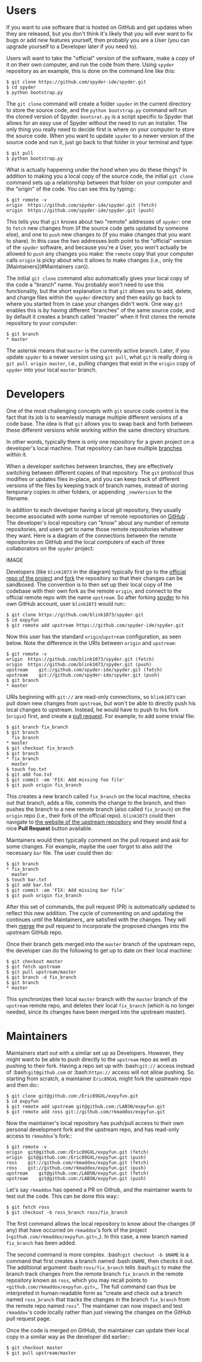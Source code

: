 # <a name="Users"></a>Users
If you want to use software that is hosted on GitHub and get updates when they
are released, but you don't think it's likely that you will ever want to fix
bugs or add new features yourself, then probably you are a User (you can upgrade
yourself to a Developer later if you need to).

Users will want to take the "official" version of the software, make a copy of
it on their own computer, and run the code from there. Using ``spyder``
repository as an example, this is done on the command line like this:

    $ git clone https://github.com/spyder-ide/spyder.git
    $ cd spyder
    $ python bootstrap.py

The `git clone` command will create a folder ``spyder`` in the current
directory to store the source code, and the `python bootstrap.py`
command will run the cloned version of Spyder. `bootsrat.py` is a script specific to Spyder that allows for an easy use of Spyder without the need to run an installer. The only thing you really need to decide first is where on
your computer to store the source code. When you want to update ``spyder`` to a
newer version of the source code and run it, just go back to that folder in your terminal
and type:

    $ git pull
    $ python bootstrap.py

What is actually happening under the hood when you do these things? In addition
to making you a local copy of the source code, the initial `git clone`
command sets up a relationship between that folder on your computer and the
"origin" of the code. You can see this by typing::

    $ git remote -v
    origin	https://github.com/spyder-ide/spyder.git (fetch)
    origin	https://github.com/spyder-ide/spyder.git (push)

This tells you that `git` knows about two "remote" addresses of
``spyder``: one to ``fetch`` new changes from (if the source code gets updated
by someone else), and one to ``push`` new changes to (if you make changes that
you want to share). In this case the two addresses both point to the "official"
version of the ``spyder`` software, and because you're a User, you won't
actually be allowed to ``push`` any changes you make: the ``remote`` copy that
your computer calls ``origin`` is picky about who it allows to make changes
(i.e., only the [Maintainers](#Maintainers can)).

The initial `git clone` command also automatically gives your local copy
of the code a "branch" name. You probably won't need to use this functionality,
but the short explanation is that `git` allows you to add, delete, and
change files within the ``spyder`` directory and then easily go back to where
you started from in case your changes didn't work. One way `git` enables
this is by having different "branches" of the same source code, and by default
it creates a branch called "master" when it first clones the remote repository
to your computer:

    $ git branch
    * master

The asterisk means that ``master`` is the currently active branch. Later, if you
update ``spyder`` to a newer version using `git pull`, what `git`
is really doing is `git pull origin master`, i.e., pulling changes that
exist in the ``origin`` copy of ``spyder`` into your local ``master`` branch.

# <a name="Developers"></a>Developers

One of the most challenging concepts with `git` source code control
is the fact that its job is to seamlessly manage multiple different versions
of a code base. The idea is that `git` allows you to swap back and
forth between these different versions while working within the same directory
structure.

In other words, typically there is only one repository for a given project on
a developer's local machine. That repository can have multiple
[branches](http://git-scm.com/book/en/v2/Git-Branching-Branches-in-a-Nutshell)
within it.

When a developer switches between branches, they are effectively switching
between different copies of that repository. The `git` protocol thus
modifies or updates files in-place, and you can keep track of different versions
of the files by keeping track of branch names, instead of storing temporary
copies in other folders, or appending ``_newVersion`` to the filename.

In addition to each developer having a local git repository, they usually become
associated with some number of remote repositories on
[GitHub](https://github.com)`. The developer's local repository can "know"
about any number of remote repositories, and users get to name those remote
repositories whatever they want. Here is a diagram of the connections between
the remote repositories on GitHub and the local computers of each of three
collaborators on the ``spyder`` project:

IMAGE

Developers (like ``blink1073`` in the diagram) typically first go to the
[official repo of the project](https://github.com/spyder-ide/expyfun)
and [fork](https://help.github.com/articles/fork-a-repo/) the repository so
that their changes can be sandboxed. The convention is to then set up their
local copy of the codebase with their own fork as the remote ``origin``, and
connect to the official remote repo with the name ``upstream``. So after forking
[spyder](https://github.com/spyder-ide/spyder) to his own GitHub account, user
``blink1073`` would run::

    $ git clone https://github.com/blink1073/spyder.git
    $ cd expyfun
    $ git remote add upstream https://github.com/spyder-ide/spyder.git

Now this user has the standard ``origin``/``upstream`` configuration, as seen
below. Note the difference in the URIs between ``origin`` and ``upstream``:

    $ git remote -v
    origin	https://github.com/blink1073/spyder.git (fetch)
    origin	https://github.com/blink1073/spyder.git (push)
    upstream	git://github.com/spyder-ide/spyder.git (fetch)
    upstream	git://github.com/spyder-ide/spyder.git (push)
    $ git branch
    * master

URIs beginning with ``git://`` are read-only connections, so ``blink1073`` can
pull down new changes from ``upstream``, but won't be able to directly push his
local changes to upstream. Instead, he would have to push to his fork
(``origin``) first, and create a
[pull request](https://help.github.com/articles/using-pull-requests/).
For example, to add some trivial file:

    $ git branch fix_branch
    $ git branch
      fix_branch
    * master
    $ git checkout fix_branch
    $ git branch
    * fix_branch
      master
    $ touch foo.txt
    $ git add foo.txt
    $ git commit -am 'FIX: Add missing foo file'
    $ git push origin fix_branch

This creates a new branch called ``fix_branch`` on the local machine, checks out
that branch, adds a file, commits the change to the branch, and then pushes the
branch to a new remote branch (also called ``fix_branch``) on the ``origin``
repo (i.e., their fork of the official repo). ``blink1073`` could then navigate
to [the website of the upstream repository](http://github.com/spyder-ide/spyder/)
and they would find a nice **Pull Request** button available.

Maintainers would then typically comment on the pull request and ask for
some changes. For example, maybe the user forgot to also add the necessary
``bar`` file. The user could then do:

    $ git branch
    * fix_branch
      master
    $ touch bar.txt
    $ git add bar.txt
    $ git commit -am 'FIX: Add missing bar file'
    $ git push origin fix_branch

After this set of commands, the pull request (PR) is automatically
updated to reflect this new addition. The cycle of commenting on and
updating the continues until the Maintainers_ are satisfied with the
changes. They will then [merge](https://help.github.com/articles/merging-a-pull-request/) the pull
request to incorporate the proposed changes into the upstream GitHub repo.

Once their branch gets merged into the ``master`` branch of
the upstream repo, the developer can do the following to get
up to date on their local machine:

    $ git checkout master
    $ git fetch upstream
    $ git pull upstream/master
    $ git branch -d fix_branch
    $ git branch
    * master

This synchronizes their local ``master`` branch with the ``master`` branch of
the ``upstream`` remote repo, and deletes their local ``fix_branch`` (which is
no longer needed, since its changes have been merged into the upstream master).

# <a name="Maintainers"></a>Maintainers

Maintainers start out with a similar set up as Developers. However, they might
want to be able to push directly to the ``upstream`` repo as well as pushing to
their fork. Having a repo set up with :bash:`git://` access instead of
:bash:`git@github.com` or :bash:`https://` access will not allow pushing. So
starting from scratch, a maintainer ``Eric89GXL`` might fork the upstream repo
and then do::

    $ git clone git@github.com:/Eric89GXL/expyfun.git
    $ cd expyfun
    $ git remote add upstream git@github.com:/LABSN/expyfun.git
    $ git remote add ross git://github.com/rkmaddox/expyfun.git

Now the maintainer's local repository has push/pull access to their own personal
development fork and the upstream repo, and has read-only access to
``rkmaddox``'s fork::

    $ git remote -v
    origin	git@github.com:/Eric89GXL/expyfun.git (fetch)
    origin	git@github.com:/Eric89GXL/expyfun.git (push)
    ross	git://github.com/rkmaddox/expyfun.git (fetch)
    ross	git://github.com/rkmaddox/expyfun.git (push)
    upstream	git@github.com:/LABSN/expyfun.git (fetch)
    upstream	git@github.com:/LABSN/expyfun.git (push)

Let's say ``rkmaddox`` has opened a PR on Github, and the maintainer wants
to test out the code. This can be done this way::

    $ git fetch ross
    $ git checkout -b ross_branch ross/fix_branch

The first command allows the local repository to know about the changes (if
any) that have occurred on ``rkmaddox``'s fork of the project
(`<github.com/rkmaddox/expyfun.git>`_).
In this case, a new branch named ``fix_branch`` has been added.

The second command is more complex. :bash:`git checkout -b $NAME` is a command
that first creates a branch named :bash:`$NAME`, then checks it out. The
additional argument :bash:`ross/fix_branch` tells :bash:`git` to make the
branch track changes from the remote branch ``fix_branch`` in the remote
repository known as ``ross``, which you may recall points to
`<github.com/rkmaddox/expyfun.git>`_. The full command can thus be interpreted
in human-readable form as "create and check out a branch named
``ross_branch`` that tracks the changes in the branch
``fix_branch`` from the remote repo named ``ross``". The maintainer can
now inspect and test ``rkmaddox``'s code locally rather than just viewing the
changes on the GitHub pull request page.

Once the code is merged on GitHub, the maintainer can update their local copy
in a similar way as the developer did earlier::

    $ git checkout master
    $ git pull upstream/master